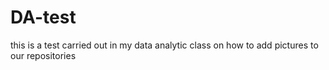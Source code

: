 # DA-test
this is a test carried out in my data analytic class on how to add pictures to our repositories
